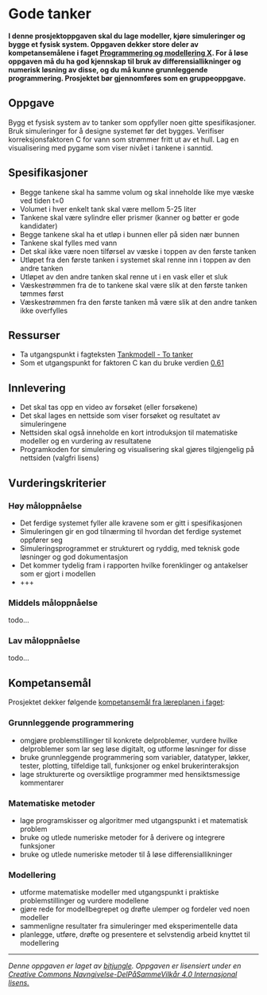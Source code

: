 # Gode tanker

**I denne prosjektoppgaven skal du lage modeller, kjøre simuleringer og bygge et fysisk system. Oppgaven dekker store deler av kompetansemålene i faget [Programmering og modellering X](https://github.com/fagstoff/ProgMod/blob/master/Læreplan/kompetansemål.md). For å løse oppgaven må du ha god kjennskap til bruk av differensiallikninger og numerisk løsning av disse, og du må kunne grunnleggende programmering. Prosjektet bør gjennomføres som en gruppeoppgave.**

## Oppgave

Bygg et fysisk system av to tanker som oppfyller noen gitte spesifikasjoner. Bruk simuleringer for å designe systemet før det bygges. Verifiser korreksjonsfaktoren C for vann som strømmer fritt ut av et hull. Lag en visualisering med pygame som viser nivået i tankene i sanntid.

## Spesifikasjoner

* Begge tankene skal ha samme volum og skal inneholde like mye væske ved tiden t=0
* Volumet i hver enkelt tank skal være mellom 5-25 liter
* Tankene skal være sylindre eller prismer (kanner og bøtter er gode kandidater)
* Begge tankene skal ha et utløp i bunnen eller på siden nær bunnen
* Tankene skal fylles med vann
* Det skal ikke være noen tilførsel av væske i toppen av den første tanken
* Utløpet fra den første tanken i systemet skal renne inn i toppen av den andre tanken
* Utløpet av den andre tanken skal renne ut i en vask eller et sluk
* Væskestrømmen fra de to tankene skal være slik at den første tanken tømmes først
* Væskestrømmen fra den første tanken må være slik at den andre tanken ikke overfylles

## Ressurser

* Ta utgangspunkt i fagteksten [Tankmodell - To tanker](https://github.com/fagstoff/ProgMod/blob/master/Fagstoff/tankmodell_5.ipynb)
* Som et utgangspunkt for faktoren C kan du bruke verdien [0.61](https://www.usbr.gov/tsc/techreferences/mands/wmm/chap09_05.html)

## Innlevering

* Det skal tas opp en video av forsøket (eller forsøkene)
* Det skal lages en nettside som viser forsøket og resultatet av simuleringene
* Nettsiden skal også inneholde en kort introduksjon til matematiske modeller og en vurdering av resultatene
* Programkoden for simulering og visualisering skal gjøres tilgjengelig på nettsiden (valgfri lisens)

## Vurderingskriterier

### Høy måloppnåelse

* Det ferdige systemet fyller alle kravene som er gitt i spesifikasjonen
* Simuleringen gir en god tilnærming til hvordan det ferdige systemet oppfører seg
* Simuleringsprogrammet er strukturert og ryddig, med teknisk gode løsninger og god dokumentasjon
* Det kommer tydelig fram i rapporten hvilke forenklinger og antakelser som er gjort i modellen
* +++

### Middels måloppnåelse

todo...

### Lav måloppnåelse

todo...

## Kompetansemål

Prosjektet dekker følgende [kompetansemål fra læreplanen i faget](https://github.com/fagstoff/ProgMod/blob/master/Læreplan/kompetansemål.md):

### Grunnleggende programmering

* omgjøre problemstillinger til konkrete delproblemer, vurdere hvilke delproblemer som lar seg løse digitalt, og utforme løsninger for disse
* bruke grunnleggende programmering som variabler, datatyper, løkker, tester, plotting, tilfeldige tall, funksjoner og enkel brukerinteraksjon
* lage strukturerte og oversiktlige programmer med hensiktsmessige kommentarer

### Matematiske metoder

* lage programskisser og algoritmer med utgangspunkt i et matematisk problem
* bruke og utlede numeriske metoder for å derivere og integrere funksjoner
* bruke og utlede numeriske metoder til å løse differensiallikninger

### Modellering

* utforme matematiske modeller med utgangspunkt i praktiske problemstillinger og vurdere modellene
* gjøre rede for modellbegrepet og drøfte ulemper og fordeler ved noen modeller
* sammenligne resultater fra simuleringer med eksperimentelle data
* planlegge, utføre, drøfte og presentere et selvstendig arbeid knyttet til modellering


---
_Denne oppgaven er laget av [bitjungle](https://github.com/bitjungle). Oppgaven er lisensiert under en [Creative Commons Navngivelse-DelPåSammeVilkår 4.0 Internasjonal lisens.
](http://creativecommons.org/licenses/by-sa/4.0/)_
